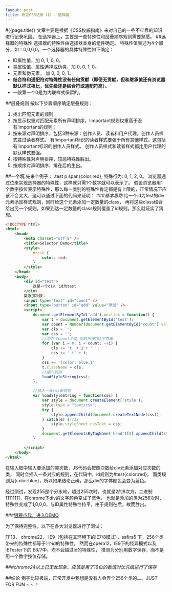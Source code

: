 ```yaml
---
layout: post
title: 攻克CSS记录（1）— 选择器
---
```

#{{page.title}}
文章主要是根据《CSS权威指南》来对自己的一些不牢靠的知识进行记录巩固。
在选择器上，主要是一些特殊性和层叠顺序规则需要熟悉。
##选择器的特殊性
选择器的特殊性由选择器本身的组件确定。
特殊性值表述为4个部分，如：0,0,0,0。一个选择器的具体特殊性如下确定：

* ID属性值，加 0, 1, 0, 0。
* 类属性值、属性选择或伪类，加 0, 0, 1, 0。
* 元素和伪元素， 加 0, 0, 0, 1。
* <b>结合符和通配符对特殊性没有任何贡献（即便无贡献，但和继承值还有浏览器默认样式相比，优先级还是结合符或通配符高）。</b>
* 一般第一个0是为内联样式保留的。

##层叠规则
按以下步骤顺序确定层叠规则：

1. 找出匹配元素的规则
2. 按显示权重对匹配元素所有声明排序，!important规则权重高于没有!important的规则；
3. 按来源对声明排序，包括3种来源：创作人员、读者和用户代理。创作人员样式胜过读者样式。
有!important标识的读者样式要强于所有其他样式，这包括有!important标识的创作人员样式。
创作人员样式和读者样式都比用户代理的默认样式要强。
4. 按特殊性对声明排序，较高特殊性胜出。
5. 按顺序对声明排序，排在后的生出。

##<b>一个坑</b>
先来个例子： .test p span{color:red}; 特殊行为: 0, 1, 2, 0。
浏览器通过位来实现选择器的特殊性，这样就只需1个数字就可以表示了。
假设浏览器用1个数字按位表示特殊性，那么每一类别的特殊性肯定都是有上限的，正常情况下应该不会太大，这可以通过下面的代码来证明：
###<em>基本思路</em>
给一个id为test的div元素添加样式规则，同时给这个元素添加一定数量的class，
再将这些class结合给出另一个规则，如果到达一定数量的class规则覆盖了id规则，那么就证实了猜想。

```html
<!DOCTYPE html>
<html>
	<head>
		<meta charset="utf-8" />
		<title>Selector Demo</title>
		<style>
			#test {
				color: red;
			}
		</style>
	</head>
	<body>
		<div id="test">
			这是一个div，id为test
		</div>
		类添加次数：
		<input type="text" id="count" />
		<input type="button" id="add" value="添加" />
		<script>
			document.getElementById('add').onclick = function() {
				var t = document.getElementById('test');
				var count = Number(document.getElementById('count').value);
				var cls = '';
				var css = '';
				//加它个count个类,同时拼接CSS字符串
				for (var i = 0; i < count; ++i) {
					cls += 't' + i + ' ';
					css += '.t' + i;
				}
				css += '{color: blue;}'
				t.className = cls;
				//插入规则
				loadStyleString(css);
			};

			//插入一条css新规则
			var loadStyleString = function(css) {
				var style = document.createElement('style');
				style.type = "text/css";
				try {
					style.appendChild(document.createTextNode(css));
				} catch(e) {//IE
					style.styleSheet.cssText = css;
				}
				document.getElementsByTagName('head')[0].appendChild(style);
			}

		</script>
	</body>
</html>
```

在输入框中输入要添加的类次数，JS代码会按照次数给div元素添加对应次数的类，
同时会插入一条对应的规则，在代码中，id规则为#test{color:red}，
而类规则为{color:blue}，所以如果结论正确，那么div的字体颜色会变为蓝色。

经过测试，发现255是个分水岭，超过255次时，也就是2的8次方，二进制11111111，在chrome下div的文字颜色变成了蓝色，
也就是添加的类为256次时，特殊性变成了1,0,0,0，与ID属性特殊性持平，由于规则在后，故而胜出。

###[狠狠点我，进入DEMO](/demo/selector-priority)

为了保持完整性，以下在各大浏览器进行了测试：

FF13， chrome22， IE9（包括在其环境下的IE7/8模式），safira5 下，256个类带来的特殊性都等于1个id的特殊性，
然而在opera12，IE9下的怪异模式以及IETester下的IE6/7中，均不会超过id的特殊性，
推测为分别用数字保存，而不是用一个数字按位存储。

###*chrome24以上已无此现象，应该是用了16位的数值对优先级进行了保存*

##结论
例子比较极端，正常开发中我想是没有人会弄个256个类的。。。JUST FOR FUN ~ ~ ！